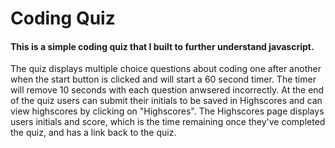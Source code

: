 # Coding Quiz
#### This is a simple coding quiz that I built to further understand javascript.
 The quiz displays multiple choice questions about coding one after another when the start button is clicked and will start a 60 second timer. The timer will remove 10 seconds with each question anwsered incorrectly. At the end of the quiz users can submit their initials to be saved in Highscores and can view highscores by clicking on "Highscores". The Highscores page displays users initials and score, which is the time remaining once they've completed the quiz, and has a link back to the quiz. 
    
